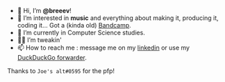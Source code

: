 - 👋 Hi, I’m **@breeev**!
- 👀 I’m interested in **music** and everything about making it, producing it, coding it... Got a (kinda old) [Bandcamp](https://breee.bandcamp.com).
- 🌱 I’m currently in Computer Science studies.
- 👨‍💼 I’m tweakin'
- 📫 How to reach me : message me on my [linkedin](https://www.linkedin.com/in/breval-ferrari/) or use my [DuckDuckGo forwarder](mailto:breee@duck.com).  

Thanks to `Joe's alt#0595` for the pfp!
